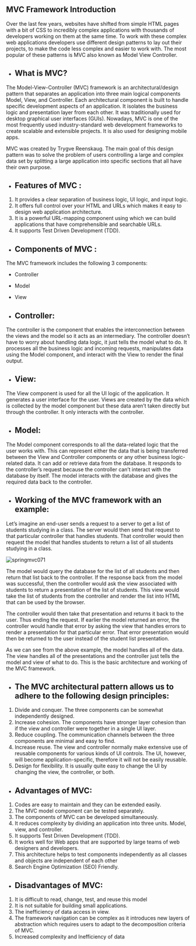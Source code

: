 ## MVC Framework Introduction

Over the last few years, websites have shifted from simple HTML pages with a bit of CSS to incredibly complex applications with thousands of developers working on them at the same time. To work with these complex web applications developers use different design patterns to lay out their projects, to make the code less complex and easier to work with. The most popular of these patterns is MVC also known as Model View Controller.

- What is MVC?
  ---
The Model-View-Controller (MVC) framework is an architectural/design pattern that separates an application into three main logical components Model, View, and Controller. Each architectural component is built to handle specific development aspects of an application. It isolates the business logic and presentation layer from each other. It was traditionally used for desktop graphical user interfaces (GUIs). Nowadays, MVC is one of the most frequently used industry-standard web development frameworks to create scalable and extensible projects. It is also used for designing mobile apps.

MVC was created by Trygve Reenskaug. The main goal of this design pattern was to solve the problem of users controlling a large and complex data set by splitting a large application into specific sections that all have their own purpose.

- Features of MVC :
  ---
  
1. It provides a clear separation of business logic, Ul logic, and input logic.
2. It offers full control over your HTML and URLs which makes it easy to design web application architecture.
3. It is a powerful URL-mapping component using which we can build applications that have comprehensible and searchable URLs.
4. It supports Test Driven Development (TDD).

- Components of MVC :
  ---
The MVC framework includes the following 3 components:

- Controller
- Model
- View

- Controller:
  ---
The controller is the component that enables the interconnection between the views and the model so it acts as an intermediary. The controller doesn’t have to worry about handling data logic, it just tells the model what to do. It processes all the business logic and incoming requests, manipulates data using the Model component, and interact with the View to render the final output.

- View:
  ---
The View component is used for all the UI logic of the application. It generates a user interface for the user. Views are created by the data which is collected by the model component but these data aren’t taken directly but through the controller. It only interacts with the controller.

- Model:
  ---
The Model component corresponds to all the data-related logic that the user works with. This can represent either the data that is being transferred between the View and Controller components or any other business logic-related data. It can add or retrieve data from the database. It responds to the controller’s request because the controller can’t interact with the database by itself. The model interacts with the database and gives the required data back to the controller.


- Working of the MVC framework with an example:
  ---
Let’s imagine an end-user sends a request to a server to get a list of students studying in a class. The server would then send that request to that particular controller that handles students. That controller would then request the model that handles students to return a list of all students studying in a class.



![springmvc071](https://github.com/rhushikesh2000/new/assets/124034778/6fb726b3-0b07-4429-84ad-43b99f81a390)



The model would query the database for the list of all students and then return that list back to the controller. If the response back from the model was successful, then the controller would ask the view associated with students to return a presentation of the list of students. This view would take the list of students from the controller and render the list into HTML that can be used by the browser.

The controller would then take that presentation and returns it back to the user. Thus ending the request. If earlier the model returned an error, the controller would handle that error by asking the view that handles errors to render a presentation for that particular error. That error presentation would then be returned to the user instead of the student list presentation.

As we can see from the above example, the model handles all of the data. The view handles all of the presentations and the controller just tells the model and view of what to do. This is the basic architecture and working of the MVC framework.

- The MVC architectural pattern allows us to adhere to the following design principles:
  ---
1. Divide and conquer. The three components can be somewhat independently designed.
2. Increase cohesion. The components have stronger layer cohesion than if the view and controller were together in a single UI layer.
3. Reduce coupling. The communication channels between the three components are minimal and easy to find.
4. Increase reuse. The view and controller normally make extensive use of reusable components for various kinds of UI controls. The UI, however, will become application-specific, therefore it will not be easily reusable.
5. Design for flexibility. It is usually quite easy to change the UI by changing the view, the controller, or both. 

- Advantages of MVC:
  ---
1. Codes are easy to maintain and they can be extended easily.
2. The MVC model component can be tested separately.
3. The components of MVC can be developed simultaneously.
4. It reduces complexity by dividing an application into three units. Model, view, and controller.
5. It supports Test Driven Development (TDD).
6. It works well for Web apps that are supported by large teams of web designers and developers.
7. This architecture helps to test components independently as all classes and objects are independent of each other
8. Search Engine Optimization (SEO) Friendly.
   
- Disadvantages of MVC:
  ---
1. It is difficult to read, change, test, and reuse this model
2. It is not suitable for building small applications.
3. The inefficiency of data access in view.
4. The framework navigation can be complex as it introduces new layers of abstraction which requires users to adapt to the decomposition criteria of MVC.
5. Increased complexity and Inefficiency of data




